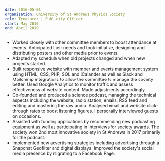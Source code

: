 ```yaml
---
date: 2016-05-01
organisation: University of St Andrews Physics Society
role: Treasurer | Publicity Officer
start: May 2016
end: April 2019
---
```

- Worked closely with other committee members to boost attendance at events. Anticipated their needs and took initiative, designing and distributing posters and other media prior to events.
- Adapted my schedule when old projects changed and when new projects started.
- Built responsive website with member and events management system using HTML, CSS, PHP, SQL and iCalander as well as Slack and Mailchimp integrations to allow the committee to manage the society better. Used Google Analytics to monitor traffic and assess effectiveness of website content. Made adjustments accordingly.
- Co-founded and produced a science podcast, managing the technical aspects including the website, radio station, emails, RSS feed and editing and mastering the raw audio. Analysed email and website click-through rates to boost listening figures. I personally interviewed guests on occasions.
- Assisted with funding applications by recommending new podcasting equipment as well as participating in interviews for society awards. The society won 2nd most innovative society in St Andrews in 2017 primarily for the podcast.
- Implemented new advertising strategies including advertising through a Snapchat Geofilter and digital displays. Improved the society's social media presence by migrating to a Facebook Page.
